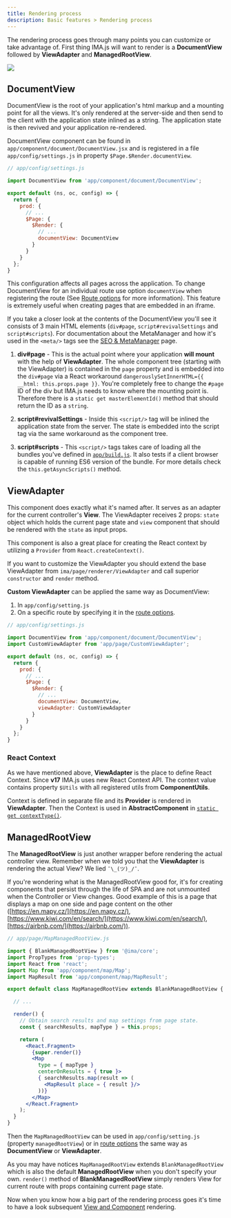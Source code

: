 ```yaml
---
title: Rendering process
description: Basic features > Rendering process
---
```


The rendering process goes through many points you can customize or take
advantage of. First thing IMA.js will want to render is a **DocumentView**
followed by **ViewAdapter** and **ManagedRootView**.

<div class="image is-padded-with-shadow">
  <img src="{{ '/img/docs/diagram-rendering.png?v=' | append: site.github.build_revision | relative_url }}" />
</div>

## DocumentView

DocumentView is the root of your application's html markup and a mounting point
for all the views. It's only rendered at the server-side and then send to the
client with the application state inlined as a string. The application state is
then revived and your application re-rendered.

DocumentView component can be found in `app/component/document/DocumentView.jsx`
and is registered in a file `app/config/settings.js` in property
`$Page.$Render.documentView`.

```javascript
// app/config/settings.js

import DocumentView from 'app/component/document/DocumentView';

export default (ns, oc, config) => {
  return {
    prod: {
      // ...
      $Page: {
        $Render: {
          // ...
          documentView: DocumentView
        }
      }
    }
  };
}
```

This configuration affects all pages across the
application. To change DocumentView for an individual route use option
`documentView` when registering the route (See [Route options](/docs/routing#4-options)
for more information). This feature is extremely useful when creating pages
that are embedded in an iframe.

If you take a closer look at the contents of the DocumentView you'll see it
consists of 3 main HTML elements (`div#page`, `script#revivalSettings` and
`script#scripts`). For documentation about the MetaManager and how it's used in
the `<meta/>` tags see the [SEO & MetaManager](/docs/seo-and-meta-manager) page.

1. **div#page** - This is the actual point where your application **will mount** with the help of
**ViewAdapter**. The whole component tree (starting with the ViewAdapter) is
contained in the `page` property and is embedded into the `div#page` via
a React workaround `dangerouslySetInnerHTML={{ __html: this.props.page }}`.
  You're completely free to change the `#page` ID of the div but IMA.js needs to know where
  the mounting point is. Therefore there is a `static get masterElementId()`
  method that should return the ID as a `string`.

2. **script#revivalSettings** - Inside this `<script/>` tag will be inlined the application state from the
server. The state is embedded into the script tag via the same workaround as
the component tree.

3. **script#scripts** - This `<script/>` tags takes care of loading all the bundles you've defined in
[`app/build.js`](/docs/configuration#build-and-environment-configuration). It also
tests if a client browser is capable of running ES6 version of the bundle. For
more details check the `this.getAsyncScripts()` method.

## ViewAdapter

This component does exactly what it's named after. It serves as an adapter
for the current controller's **View**. The ViewAdapter receives 2 props:
`state` object which holds the current page state and `view` component that
should be rendered with the `state` as input props.

This component is also a great place for creating the React context by utilizing a
`Provider` from `React.createContext()`.

If you want to customize the ViewAdapter you should extend the base
ViewAdapter from `ima/page/renderer/ViewAdapter` and call superior
`constructor` and `render` method.

**Custom ViewAdapter** can be applied the same way as DocumentView:

1. In `app/config/setting.js`
2. On a specific route by specifying it in the [route options](/docs/routing#4-options).

```javascript
// app/config/settings.js

import DocumentView from 'app/component/document/DocumentView';
import CustomViewAdapter from 'app/page/CustomViewAdapter';

export default (ns, oc, config) => {
  return {
    prod: {
      // ...
      $Page: {
        $Render: {
          // ...
          documentView: DocumentView,
          viewAdapter: CustomViewAdapter
        }
      }
    }
  };
}
```

### React Context

As we have mentioned above, **ViewAdapter** is the place to define React Context. Since **v17** IMA.js uses new React Context API. The context value contains property `$Utils` with all registered utils from **ComponentUtils**.

Context is defined in separate file and its **Provider** is rendered in **ViewAdapter**. Then the Context is used in **AbstractComponent** in [`static get contextType()`](https://reactjs.org/docs/context.html#classcontexttype).

## ManagedRootView

The **ManagedRootView** is just another wrapper before rendering the actual
controller view. Remember when we told you that the **ViewAdapter** is
rendering the actual View? We lied `¯\_(ツ)_/¯`.

If you're wondering what is the ManagedRootView good for, it's for creating
components that persist through the life of SPA and are not unmounted when the
Controller or View changes. Good example of this is a page that displays a map
on one side and page content on the other ([https://en.mapy.cz/](https://en.mapy.cz/),
[https://www.kiwi.com/en/search/](https://www.kiwi.com/en/search/), [https://airbnb.com/](https://airbnb.com/)).

```jsx
// app/page/MapManagedRootView.js

import { BlankManagedRootView } from '@ima/core';
import PropTypes from 'prop-types';
import React from 'react';
import Map from 'app/component/map/Map';
import MapResult from 'app/component/map/MapResult';

export default class MapManagedRootView extends BlankManagedRootView {

  // ...

  render() {
    // Obtain search results and map settings from page state.
    const { searchResults, mapType } = this.props;

    return (
      <React.Fragment>
        {super.render()}
        <Map
          type = { mapType }
          centerOnResults = { true }>
          { searchResults.map(result => (
            <MapResult place = { result }/>
          ))}
        </Map>
      </React.Fragment>
    );
  }
}
```

Then the `MapManagedRootView` can be used in `app/config/setting.js`
(property `managedRootView`) or in [route options](/docs/routing#4-options) the same
way as **DocumentView** or **ViewAdapter**.

As you may have notices `MapManagedRootView` extends `BlankManagedRootView` which is also the default **ManagedRootView** when you don't specify your own. `render()` method of **BlankManagedRootView** simply renders View for current route with props containing current page state.

Now when you know how a big part of the rendering process goes it's time to
have a look subsequent [View and Component](/docs/views-and-components) rendering.
